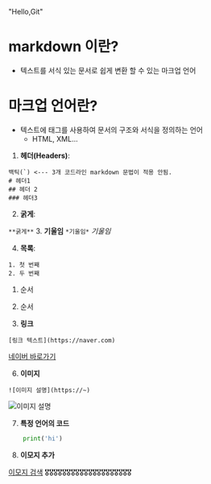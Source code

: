 "Hello,Git" 
# markdown 이란?
- 텍스트를 서식 있는 문서로 쉽게 변환 할 수 있는 마크업 언어
# 마크업 언어란?
- 텍스트에 태그를 사용하여 문서의 구조와 서식을 정의하는 언어
    - HTML, XML...
1. **헤더(Headers)**:
```
백틱(`) <--- 3개 코드라인 markdown 문법이 적용 안됨.
# 헤더1
## 헤더 2
### 헤더3
```

2. **굵게**:

``` **굵게** ```
3. **기울임**
```*기울임*```
*기울임*

4. **목록**:
```
1. 첫 번째
2. 두 번째
```
1. 순서
2. 순서

5. **링크**
```
[링크 텍스트](https://naver.com)
```
[네이버 바로가기](https://naver.com)

6. **이미지**
```
![이미지 설명](https://~)
```
![이미지 설명](https://ac.namu.la/20240321sac/59608c2ff767e538d3d432dd96a378a79ed202ab1f53bf817ffd8fe0ca16c3fa.gif?expires=1756366267&key=g-gfWv6nCjghyVgDKC4B_w&type=orig)


7. **특정 언어의 코드**
```python
    print('hi')
```

8. **이모지 추가** 

[이모지 검색](https://emojipedia.org)
🎖️🎖️🎖️🎖️🎖️🎖️🎖️🎖️🎖️🎖️🎖️🎖️🎖️🎖️🎖️🎖️🎖️🎖️🎖️🎖️
